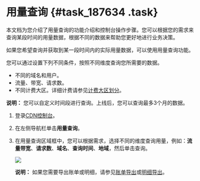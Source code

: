 # 用量查询 {#task_187634 .task}

本文档为您介绍了用量查询的功能介绍和控制台操作步骤。您可以根据您的需求来查询某段时间的用量数据，根据不同的数据来帮助您更好地进行业务决策。

如果您希望查询并获取到某一段时间内的实际用量数据，可以使用用量查询功能。

您可以通过设置下列不同条件，按照不同维度查询您所需要的数据。

-   不同的域名和用户。
-   流量、带宽、请求数。
-   不同计费大区。详细计费请参见[计费大区划分](../../../../intl.zh-CN/产品定价/计费方式/基础服务计费.md#section_gl3_gdl_l2b)。

**说明：** 您可以自定义时间段进行查询。上线后，您可以查询最多3个月的数据。

1.  登录[CDN控制台](https://cdnnext.console.aliyun.com/overview)。
2.  在左侧导航栏单击**用量查询**。
3.  在用量查询区域框中，您可以根据需求，选择不同的维度查询用量，例如：**流量带宽**、**请求数**、**域名**、**查询时间**、**地域**，然后单击查询。 

    ![](http://static-aliyun-doc.oss-cn-hangzhou.aliyuncs.com/assets/img/15905/15596425148923_zh-CN.png)

    **说明：** 如果您需要导出账单或明细，请参见[账单导出](intl.zh-CN/用户指南/用量查询/账单导出.md#)或[明细导出](intl.zh-CN/用户指南/用量查询/明细导出.md#)。


